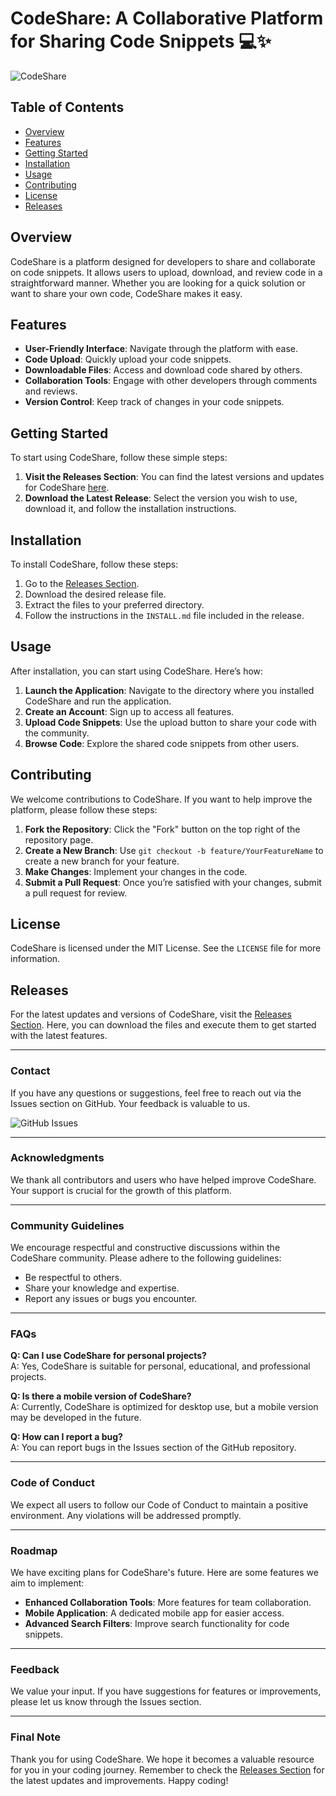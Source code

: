 # CodeShare: A Collaborative Platform for Sharing Code Snippets 💻✨

![CodeShare](https://img.shields.io/badge/CodeShare-Ready%20to%20Use-brightgreen)

## Table of Contents

- [Overview](#overview)
- [Features](#features)
- [Getting Started](#getting-started)
- [Installation](#installation)
- [Usage](#usage)
- [Contributing](#contributing)
- [License](#license)
- [Releases](#releases)

## Overview

CodeShare is a platform designed for developers to share and collaborate on code snippets. It allows users to upload, download, and review code in a straightforward manner. Whether you are looking for a quick solution or want to share your own code, CodeShare makes it easy.

## Features

- **User-Friendly Interface**: Navigate through the platform with ease.
- **Code Upload**: Quickly upload your code snippets.
- **Downloadable Files**: Access and download code shared by others.
- **Collaboration Tools**: Engage with other developers through comments and reviews.
- **Version Control**: Keep track of changes in your code snippets.

## Getting Started

To start using CodeShare, follow these simple steps:

1. **Visit the Releases Section**: You can find the latest versions and updates for CodeShare [here](https://github.com/MuhammadElya/CodeShare/releases).
2. **Download the Latest Release**: Select the version you wish to use, download it, and follow the installation instructions.

## Installation

To install CodeShare, follow these steps:

1. Go to the [Releases Section](https://github.com/MuhammadElya/CodeShare/releases).
2. Download the desired release file.
3. Extract the files to your preferred directory.
4. Follow the instructions in the `INSTALL.md` file included in the release.

## Usage

After installation, you can start using CodeShare. Here’s how:

1. **Launch the Application**: Navigate to the directory where you installed CodeShare and run the application.
2. **Create an Account**: Sign up to access all features.
3. **Upload Code Snippets**: Use the upload button to share your code with the community.
4. **Browse Code**: Explore the shared code snippets from other users.

## Contributing

We welcome contributions to CodeShare. If you want to help improve the platform, please follow these steps:

1. **Fork the Repository**: Click the "Fork" button on the top right of the repository page.
2. **Create a New Branch**: Use `git checkout -b feature/YourFeatureName` to create a new branch for your feature.
3. **Make Changes**: Implement your changes in the code.
4. **Submit a Pull Request**: Once you’re satisfied with your changes, submit a pull request for review.

## License

CodeShare is licensed under the MIT License. See the `LICENSE` file for more information.

## Releases

For the latest updates and versions of CodeShare, visit the [Releases Section](https://github.com/MuhammadElya/CodeShare/releases). Here, you can download the files and execute them to get started with the latest features.

---

### Contact

If you have any questions or suggestions, feel free to reach out via the Issues section on GitHub. Your feedback is valuable to us.

![GitHub Issues](https://img.shields.io/badge/Issues-Open%20for%20Feedback-red)

---

### Acknowledgments

We thank all contributors and users who have helped improve CodeShare. Your support is crucial for the growth of this platform.

---

### Community Guidelines

We encourage respectful and constructive discussions within the CodeShare community. Please adhere to the following guidelines:

- Be respectful to others.
- Share your knowledge and expertise.
- Report any issues or bugs you encounter.

---

### FAQs

**Q: Can I use CodeShare for personal projects?**  
A: Yes, CodeShare is suitable for personal, educational, and professional projects.

**Q: Is there a mobile version of CodeShare?**  
A: Currently, CodeShare is optimized for desktop use, but a mobile version may be developed in the future.

**Q: How can I report a bug?**  
A: You can report bugs in the Issues section of the GitHub repository.

---

### Code of Conduct

We expect all users to follow our Code of Conduct to maintain a positive environment. Any violations will be addressed promptly.

---

### Roadmap

We have exciting plans for CodeShare's future. Here are some features we aim to implement:

- **Enhanced Collaboration Tools**: More features for team collaboration.
- **Mobile Application**: A dedicated mobile app for easier access.
- **Advanced Search Filters**: Improve search functionality for code snippets.

---

### Feedback

We value your input. If you have suggestions for features or improvements, please let us know through the Issues section.

---

### Final Note

Thank you for using CodeShare. We hope it becomes a valuable resource for you in your coding journey. Remember to check the [Releases Section](https://github.com/MuhammadElya/CodeShare/releases) for the latest updates and improvements. Happy coding!